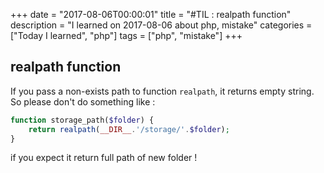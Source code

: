 +++
date = "2017-08-06T00:00:01"
title = "#TIL : realpath function"
description = "I learned on 2017-08-06 about php, mistake"
categories = ["Today I learned", "php"]
tags = ["php", "mistake"]
+++



## realpath function

If you pass a non-exists path to function `realpath`, it returns empty string. So please don't do something like :

```php
function storage_path($folder) {
	return realpath(__DIR__.'/storage/'.$folder);
}
```

if you expect it return full path of new folder !
